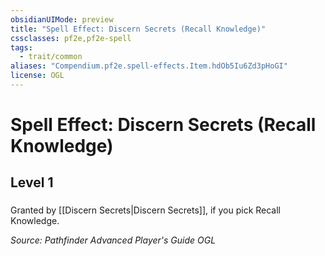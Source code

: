 ```yaml
---
obsidianUIMode: preview
title: "Spell Effect: Discern Secrets (Recall Knowledge)"
cssclasses: pf2e,pf2e-spell
tags:
  - trait/common
aliases: "Compendium.pf2e.spell-effects.Item.hdOb5Iu6Zd3pHoGI"
license: OGL
---
```

# Spell Effect: Discern Secrets (Recall Knowledge)
## Level 1
### 






Granted by [[Discern Secrets|Discern Secrets]], if you pick Recall Knowledge.

*Source: Pathfinder Advanced Player's Guide*
*OGL*